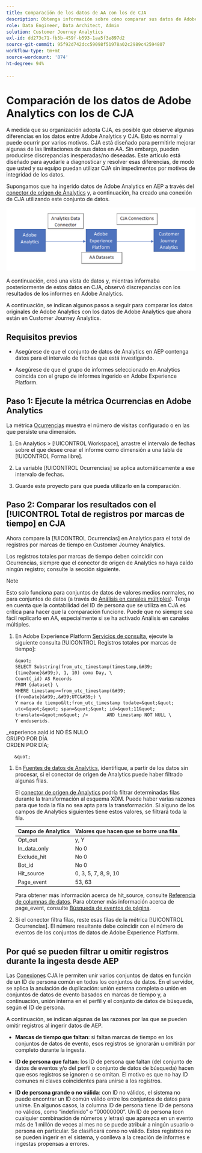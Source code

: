 ```yaml
---
title: Comparación de los datos de AA con los de CJA
description: Obtenga información sobre cómo comparar sus datos de Adobe Analytics con los de Customer Journey Analytics
role: Data Engineer, Data Architect, Admin
solution: Customer Journey Analytics
exl-id: dd273c71-fb5b-459f-b593-1aa5f3e897d2
source-git-commit: 95f92d742dcc59098f51978a02c2989c42594807
workflow-type: tm+mt
source-wordcount: '874'
ht-degree: 94%

---
```


# Comparación de los datos de Adobe Analytics con los de CJA

A medida que su organización adopta CJA, es posible que observe algunas diferencias en los datos entre Adobe Analytics y CJA. Esto es normal y puede ocurrir por varios motivos. CJA está diseñado para permitirle mejorar algunas de las limitaciones de sus datos en AA. Sin embargo, pueden producirse discrepancias inesperadas/no deseadas. Este artículo está diseñado para ayudarle a diagnosticar y resolver esas diferencias, de modo que usted y su equipo puedan utilizar CJA sin impedimentos por motivos de integridad de los datos.

Supongamos que ha ingerido datos de Adobe Analytics en AEP a través del [conector de origen de Analytics](https://experienceleague.adobe.com/docs/experience-platform/sources/ui-tutorials/create/adobe-applications/analytics.html?lang=es) y, a continuación, ha creado una conexión de CJA utilizando este conjunto de datos.

![Flujo de datos](assets/compare.png)

A continuación, creó una vista de datos y, mientras informaba posteriormente de estos datos en CJA, observó discrepancias con los resultados de los informes en Adobe Analytics.

A continuación, se indican algunos pasos a seguir para comparar los datos originales de Adobe Analytics con los datos de Adobe Analytics que ahora están en Customer Journey Analytics.

## Requisitos previos

* Asegúrese de que el conjunto de datos de Analytics en AEP contenga datos para el intervalo de fechas que está investigando.

* Asegúrese de que el grupo de informes seleccionado en Analytics coincida con el grupo de informes ingerido en Adobe Experience Platform.

## Paso 1: Ejecute la métrica Ocurrencias en Adobe Analytics

La métrica [Ocurrencias](https://experienceleague.adobe.com/docs/analytics/components/metrics/occurrences.html?lang=es) muestra el número de visitas configurado o en las que persiste una dimensión.

1. En Analytics > [!UICONTROL Workspace], arrastre el intervalo de fechas sobre el que desee crear el informe como dimensión a una tabla de [!UICONTROL Forma libre].

1. La variable [!UICONTROL Ocurrencias] se aplica automáticamente a ese intervalo de fechas.

1. Guarde este proyecto para que pueda utilizarlo en la comparación.

## Paso 2: Comparar los resultados con el [!UICONTROL Total de registros por marcas de tiempo] en CJA

Ahora compare la [!UICONTROL Ocurrencias] en Analytics para el total de registros por marcas de tiempo en Customer Journey Analytics.

Los registros totales por marcas de tiempo deben coincidir con Ocurrencias, siempre que el conector de origen de Analytics no haya caído ningún registro; consulte la sección siguiente.

>[!NOTE]
>
>Esto solo funciona para conjuntos de datos de valores medios normales, no para conjuntos de datos (a través de [Análisis en canales múltiples](/help/cca/overview.md)). Tenga en cuenta que la contabilidad del ID de persona que se utiliza en CJA es crítica para hacer que la comparación funcione. Puede que no siempre sea fácil replicarlo en AA, especialmente si se ha activado Análisis en canales múltiples.

1. En Adobe Experience Platform [Servicios de consulta](https://experienceleague.adobe.com/docs/experience-platform/query/best-practices/adobe-analytics.html?lang=es), ejecute la siguiente consulta [!UICONTROL Registros totales por marcas de tiempo]:

       &quot;
       SELECT Substring(from_utc_timestamp(timestamp,&#39;{timeZone}&#39;), 1, 10) como Day, \
       Count(_id) AS Records
       FROM {dataset} \
       WHERE timestamp>=from_utc_timestamp(&#39;{fromDate}&#39;,&#39;UTC&#39;) \
       Y marca de tiempo&lt;from_utc_timestamp todate=&quot;&quot; utc=&quot;&quot; span=&quot;&quot; id=&quot;11&quot; translate=&quot;no&quot; />       AND timestamp NOT NULL \
       Y enduserids.
_experience.aaid.id NO ES NULO \
       GRUPO POR DÍA \
       ORDEN POR DÍA;
       
       &quot;
   
1. En [Fuentes de datos de Analytics](https://experienceleague.adobe.com/docs/analytics/export/analytics-data-feed/data-feed-contents/datafeeds-reference.html?lang=es), identifique, a partir de los datos sin procesar, si el conector de origen de Analytics puede haber filtrado algunas filas.

   El [conector de origen de Analytics](https://experienceleague.adobe.com/docs/experience-platform/sources/ui-tutorials/create/adobe-applications/analytics.html?lang=es) podría filtrar determinadas filas durante la transformación al esquema XDM. Puede haber varias razones para que toda la fila no sea apta para la transformación. Si alguno de los campos de Analytics siguientes tiene estos valores, se filtrará toda la fila.

   | Campo de Analytics | Valores que hacen que se borre una fila |
   | --- | --- |
   | Opt_out | y, Y |
   | In_data_only | No 0 |
   | Exclude_hit | No 0 |
   | Bot_id | No 0 |
   | Hit_source | 0, 3, 5, 7, 8, 9, 10 |
   | Page_event | 53, 63 |

   Para obtener más información acerca de hit\_source, consulte [Referencia de columnas de datos](https://experienceleague.adobe.com/docs/analytics/export/analytics-data-feed/data-feed-contents/datafeeds-reference.html?lang=es). Para obtener más información acerca de page\_event, consulte [Búsqueda de eventos de página](https://experienceleague.adobe.com/docs/analytics/export/analytics-data-feed/data-feed-contents/datafeeds-page-event.html?lang=es).

1. Si el conector filtra filas, reste esas filas de la métrica [!UICONTROL Ocurrencias]. El número resultante debe coincidir con el número de eventos de los conjuntos de datos de Adobe Experience Platform.

## Por qué se pueden filtrar u omitir registros durante la ingesta desde AEP

Las [Conexiones](/help/connections/create-connection.md) CJA le permiten unir varios conjuntos de datos en función de un ID de persona común en todos los conjuntos de datos. En el servidor, se aplica la anulación de duplicación: unión externa completa o unión en conjuntos de datos de evento basados en marcas de tiempo y, a continuación, unión interna en el perfil y el conjunto de datos de búsqueda, según el ID de persona.

A continuación, se indican algunas de las razones por las que se pueden omitir registros al ingerir datos de AEP.

* **Marcas de tiempo que faltan**: si faltan marcas de tiempo en los conjuntos de datos de evento, esos registros se ignorarán u omitirán por completo durante la ingesta.

* **ID de persona que faltan**: los ID de persona que faltan (del conjunto de datos de eventos y/o del perfil o conjunto de datos de búsqueda) hacen que esos registros se ignoren o se omitan. El motivo es que no hay ID comunes ni claves coincidentes para unirse a los registros.

* **ID de persona grande o no válida**: con ID no válidos, el sistema no puede encontrar un ID común válido entre los conjuntos de datos para unirse. En algunos casos, la columna ID de persona tiene ID de persona no válidos, como “indefinido” o “00000000”. Un ID de persona (con cualquier combinación de números y letras) que aparezca en un evento más de 1 millón de veces al mes no se puede atribuir a ningún usuario o persona en particular. Se clasificará como no válido. Estos registros no se pueden ingerir en el sistema, y conlleva a la creación de informes e ingestas propensas a errores.
